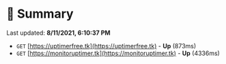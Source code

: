 # 📖 Summary
Last updated: **8/11/2021, 6:10:37 PM**

- `GET` [https://uptimerfree.tk](https://uptimerfree.tk) - **Up** (873ms)
- `GET` [https://monitoruptimer.tk](https://monitoruptimer.tk) - **Up** (4336ms)
